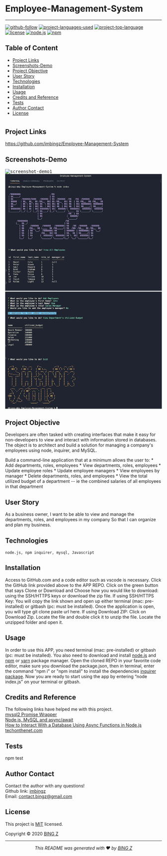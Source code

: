 # Employee-Management-System
<hr>

  [![github-follow](https://img.shields.io/github/followers/imbingz?label=Follow&logoColor=purple&style=social)](https://github.com/imbingz)
  [![project-languages-used](https://img.shields.io/github/languages/count/imbingz/Employee-Management-System?color=important)](https://github.com/imbingz/Employee-Management-System)
  [![project-top-language](https://img.shields.io/github/languages/top/imbingz/Employee-Management-System?color=blueviolet)](https://github.com/imbingz/Employee-Management-System)
  [![license](https://img.shields.io/badge/License-MIT-brightgreen.svg)](https://choosealicense.com/licenses/mit/)
  [![node.js](https://img.shields.io/node/v/c?color=pink)](https://nodejs.org/en/)
  [![npm](https://img.shields.io/npm/v/npm?color=blue&logo=npm)](https://www.npmjs.com/package/inquirer)

  ## Table of Content
  * [ Project Links ](#Project-Links)
  * [ Screenshots-Demo ](#Screenshots-Demo)
  * [ Project Objective ](#Project-Objective)
  * [ User Story ](#User-Story)
  * [ Technologies ](#Technologies)
  * [ Installation ](#Installation)
  * [ Usage ](#Usage)
  * [ Credits and Reference ](#Credits-and-Reference)
  * [ Tests ](#Tests)
  * [ Author Contact ](#Author-Contact)
  * [ License ](#License)
  #

  ##  Project Links
  https://github.com/imbingz/Employee-Management-System<br>


  ## Screenshots-Demo
  <kbd>![screenshot-demo1](./Assets/demo.gif)</kbd>
  <kbd>![screenshot-demo1](./Assets/s1.png)</kbd><kbd>![screenshot-demo2](./Assets/s2.png)</kbd>
  
  ## Project Objective
  Developers are often tasked with creating interfaces that make it easy for non-developers to view and interact with information stored in databases. The object is to architect and build a solution for managing a company's employees using node, inquirer, and MySQL.

  Build a command-line application that at a minimum allows the user to:
    * Add departments, roles, employees
    * View departments, roles, employees
    * Update employee roles
    * Update employee managers
    * View employees by manager
    * Delete departments, roles, and employees
    * View the total utilized budget of a department -- ie the combined salaries of all employees in that department
  
  ## User Story
  As a business owner, I want to be able to view and manage the departments, roles, and employees in my company So that I can organize and plan my      business. 

  ## Technologies 
  ```
  node.js, npm inquirer, mysql, Javascript
  ```
  
 ## Installation
   Access to GitHub.com and a code editor such as vscode is necessary. Click the GitHub link provided above to the APP REPO. Click on the green button    that says Clone or Download and Choose how you would like to download: using the SSH/HTTPS keys or download the zip file. If using SSH/HTTPS Key:   You will copy the link shown and open up either terminal (mac: pre-installed) or gitbash (pc: must be installed). Once the application is open, you   will type git clone paste url here. If using Download ZIP: Click on Download Zip. Locate the file and double click it to unzip the file. Locate the   unzipped folder and open it. 

 ## Usage 
 In order to use this APP, you need terminal (mac: pre-installed) or gitbash (pc: must be installed). You also need to download and install [node.js](https://nodejs.org/en/) and [npm](www.npmjs.com) or [yarn](https://yarnpkg.com/) package manager. Open the cloned REPO in your favorite code editor, make sure you download the package.json, then in terminal, enter the command “npm i" or "npm install"  to install the dependencies [inquirer package](www.npmjs.com/package/inquirer).  Now you are ready to start using  the app by entering “node index.js” on your terminal or gitbash. 
  
  ## Credits and Reference
  The following links have helped me with this project. <br> 
  [mysql2 Promise Wrapper](https://www.npmjs.com/package/mysql2#using-promise-wrapper) <br>
  [Node.js, MySQL and async/await](https://codeburst.io/node-js-mysql-and-async-await-6fb25b01b628) <br>
  [How to Interact With a Database Using Async Functions in Node.js](https://dzone.com/articles/how-to-interact-with-a-database-using-async-functi)     <br>
  [techonthenet.com](https://www.techonthenet.com/mysql/index.php)

  ## Tests
  npm test

  ## Author Contact
  Contact the author with any questions!<br>
  Github link: [imbingz](https://github.com/imbingz)<br>
  Email: contact.bingz@gmail.com

  ## License
  This project is [MIT](https://choosealicense.com/licenses/mit/) licensed.<br />

   Copyright © 2020 [BING Z](https://imbingz.github.io/Responsive-Website-Portfolio/)

  <hr>
  <p align='center'><i>
  This README was generated with ❤️ by <a href="https://imbingz.github.io/Responsive-Website-Portfolio/"> BING Z</a>
  </i></p>
